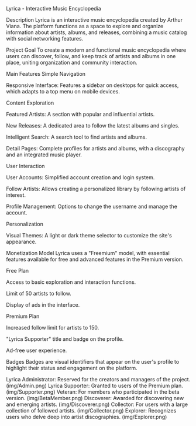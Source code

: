 Lyrica - Interactive Music Encyclopedia

Description
Lyrica is an interactive music encyclopedia created by Arthur Viana. The platform functions as a space to explore and organize information about artists, albums, and releases, combining a music catalog with social networking features.

Project Goal
To create a modern and functional music encyclopedia where users can discover, follow, and keep track of artists and albums in one place, uniting organization and community interaction.

Main Features
Simple Navigation

Responsive Interface: Features a sidebar on desktops for quick access, which adapts to a top menu on mobile devices.

Content Exploration

Featured Artists: A section with popular and influential artists.

New Releases: A dedicated area to follow the latest albums and singles.

Intelligent Search: A search tool to find artists and albums.

Detail Pages: Complete profiles for artists and albums, with a discography and an integrated music player.

User Interaction

User Accounts: Simplified account creation and login system.

Follow Artists: Allows creating a personalized library by following artists of interest.

Profile Management: Options to change the username and manage the account.

Personalization

Visual Themes: A light or dark theme selector to customize the site's appearance.

Monetization Model
Lyrica uses a "Freemium" model, with essential features available for free and advanced features in the Premium version.

Free Plan

Access to basic exploration and interaction functions.

Limit of 50 artists to follow.

Display of ads in the interface.

Premium Plan

Increased follow limit for artists to 150.

"Lyrica Supporter" title and badge on the profile.

Ad-free user experience.

Badges
Badges are visual identifiers that appear on the user's profile to highlight their status and engagement on the platform.

Lyrica Administrator: Reserved for the creators and managers of the project. (img/Admin.png)
Lyrica Supporter: Granted to users of the Premium plan. (img/Supporter.png)
Veteran: For members who participated in the beta version. (img/BetaMember.png)
Discoverer: Awarded for discovering new and emerging artists. (img/Discoverer.png)
Collector: For users with a large collection of followed artists. (img/Collector.png)
Explorer: Recognizes users who delve deep into artist discographies. (img/Explorer.png)
